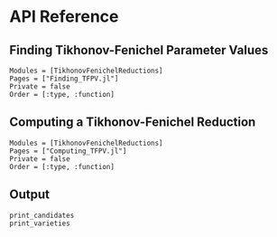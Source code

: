 # API Reference

## Finding Tikhonov-Fenichel Parameter Values
```@autodocs
Modules = [TikhonovFenichelReductions]
Pages = ["Finding_TFPV.jl"]
Private = false
Order = [:type, :function]
```

## Computing a Tikhonov-Fenichel Reduction
```@autodocs
Modules = [TikhonovFenichelReductions]
Pages = ["Computing_TFPV.jl"]
Private = false
Order = [:type, :function]
```

## Output
```@docs
print_candidates
print_varieties
```

